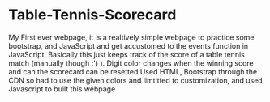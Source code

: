 # Table-Tennis-Scorecard
My First ever webpage, it is a realtively simple webpage to practice some bootstrap, and JavaScript and get accustomed to the events
function in JavaScript.
Basically this just keeps track of the score of a table tennis match (manually though :') ). Digit color changes when the winning score
and can the scorecard can be resetted
Used HTML, Bootstrap through the CDN so had to use the given colors and limtitted to customization, and used Javascript to built this 
webpage 
